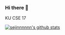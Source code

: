 ### Hi there 👋

KU CSE 17

 [![sejinnnnnn's github stats](https://github-readme-stats.vercel.app/api?username=sejinnnnnn)](https://github.com/sejinnnnnn/github-readme-stats)
